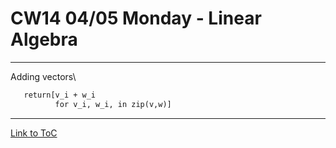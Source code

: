 # CW14 04/05 Monday - Linear Algebra
---
Adding vectors\
```def vector_add(v, w)
   return[v_i + w_i
          for v_i, w_i, in zip(v,w)]
```



---
[Link to ToC](https://github.com/rafkruczkowski/journal)
